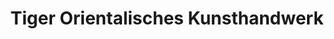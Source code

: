 ---
title: "Tiger Orientalisches Kunsthandwerk"
url: /altdorf-ur/tiger-orientalisches-kunsthandwerk/
shop: Feinkost
---